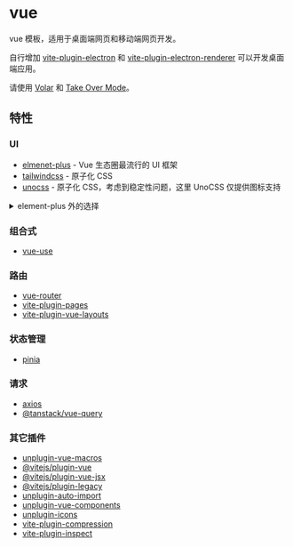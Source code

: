 # vue

vue 模板，适用于桌面端网页和移动端网页开发。

自行增加 [vite-plugin-electron](https://github.com/electron-vite/vite-plugin-electron/tree/main/packages/electron) 和 [vite-plugin-electron-renderer](https://github.com/electron-vite/vite-plugin-electron/tree/main/packages/electron-renderer) 可以开发桌面端应用。

请使用 [Volar](https://github.com/johnsoncodehk/volar) 和 [Take Over Mode](https://github.com/johnsoncodehk/volar/discussions/471)。

## 特性

### UI

- [elmenet-plus](https://element-plus.org) - Vue 生态圈最流行的 UI 框架
- [tailwindcss](https://tailwindcss.com) - 原子化 CSS
- [unocss](https://github.com/unocss/unocss) - 原子化 CSS，考虑到稳定性问题，这里 UnoCSS 仅提供图标支持

<details>
  <summary> element-plus 外的选择 </summary>

- [vuetify](https://vuetifyjs.com/)
- [ant-design-vue](https://antdv.com/)
- [vant](https://vant-ui.github.io/vant/)
- [nut-ui](https://nutui.jd.com/)

</details>

### 组合式

- [vue-use](https://vueuse.org/)

### 路由

- [vue-router](https://router.vuejs.org/)
- [vite-plugin-pages](https://github.com/hannoeru/vite-plugin-pages)
- [vite-plugin-vue-layouts](https://github.com/JohnCampionJr/vite-plugin-vue-layouts)

### 状态管理

- [pinia](https://pinia.vuejs.org/)

### 请求

- [axios](https://github.com/axios/axios)
- [@tanstack/vue-query](https://tanstack.com/query)

### 其它插件

- [unplugin-vue-macros](https://github.com/sxzz/unplugin-vue-macros)
- [@vitejs/plugin-vue](https://github.com/vitejs/vite/tree/main/packages/plugin-vue)
- [@vitejs/plugin-vue-jsx](https://github.com/vitejs/vite/tree/main/packages/plugin-vue-jsx)
- [@vitejs/plugin-legacy](https://github.com/vitejs/vite/tree/main/packages/plugin-legacy)
- [unplugin-auto-import](https://github.com/antfu/unplugin-auto-import)
- [unplugin-vue-components](https://github.com/antfu/unplugin-vue-components)
- [unplugin-icons](https://github.com/antfu/unplugin-icons)
- [vite-plugin-compression](https://github.com/vbenjs/vite-plugin-compression)
- [vite-plugin-inspect](https://github.com/antfu/vite-plugin-inspect)
